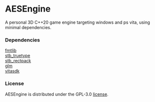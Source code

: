 # AESEngine

A personal 3D C++20 game engine targeting windows and ps vita, using minimal dependencies.


### Dependencies

 [fmtlib](https://github.com/fmtlib/fmt)  
 [stb_truetype](https://github.com/nothings/stb)  
 [stb_rectpack](https://github.com/nothings/stb)  
 [glm](https://github.com/g-truc/glm)  
 [vitasdk](https://vitasdk.org/)  

### License

AESEngine is distributed under the GPL-3.0 [license](https://github.com/blackbird806/AESengine/blob/main/LICENSE).